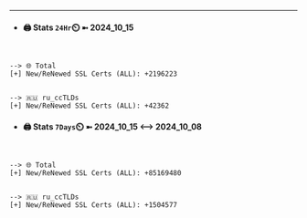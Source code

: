

---
- #### 🖨️ **Stats** `24Hr`⏲️ ➼ 2024_10_15
```console


--> 🌐 Total
[+] New/ReNewed SSL Certs (ALL): +2196223


--> 🇷🇺 ru_ccTLDs
[+] New/ReNewed SSL Certs (ALL): +42362

```

- #### 🖨️ **Stats** `7Days`⏲️ ➼ 2024_10_15 <--> 2024_10_08
```console


--> 🌐 Total
[+] New/ReNewed SSL Certs (ALL): +85169480


--> 🇷🇺 ru_ccTLDs
[+] New/ReNewed SSL Certs (ALL): +1504577

```

